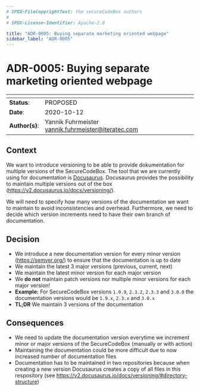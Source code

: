 ```yaml
---
# SPDX-FileCopyrightText: the secureCodeBox authors
#
# SPDX-License-Identifier: Apache-2.0

title: "ADR-0005: Buying separate marketing oriented webpage"
sidebar_label: "ADR-0005"
---
```

# ADR-0005: Buying separate marketing oriented webpage

| <!-- -->       | <!-- --> |
|----------------|----------|
| **Status**:    | PROPOSED |
| **Date**:      | 2020-10-12 |
| **Author(s)**: | Yannik Fuhrmeister <yannik.fuhrmeister@iteratec.com> |

## Context

We want to introduce versioning to be able to provide dokumentation for multiple versions of the SecureCodeBox. The tool that we are currently using for documentation is [Docusaurus](https://v2.docusaurus.io/). Docusaurus provides the possibility to maintain multiple versions out of the box (<https://v2.docusaurus.io/docs/versioning/>).

We will need to specify how many versions of the documentation we want to maintain to avoid inconsistencies and overhead. Furthermore, we need to decide which version increments need to have their own branch of documentation.

## Decision

- We introduce a new documentation version for every minor version (<https://semver.org/>) to ensure that the documentation is up to date
- We maintain the latest 3 major versions (previous, current, next)
- We maintain the latest minor version for each major version
- We **do not** maintain patch versions nor multiple minor versions for each major version!
- **Example:** For SecureCodeBox versions `1.9.9`, `2.3.2`, `2.3.3` and `3.0.0` the documentation versions would be `1.9.x`, `2.3.x` and `3.0.x`
- **TL;DR** We maintain 3 versions of the documentation

## Consequences

- We need to update the documentation version everytime we increment minor or major versions of the SecureCodeBox (manually or with action)
- Maintaining the documentation could be more difficult due to now increased number of documentation files
- Documentation has to be maintained in two repositories because when creating a new version Docusaurus creates a copy of all files in this respository (see <https://v2.docusaurus.io/docs/versioning/#directory-structure>)
